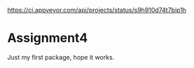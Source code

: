 https://ci.appveyor.com/api/projects/status/s9h910d74t7bip1h

# Assignment4
Just my first package, hope it works.
